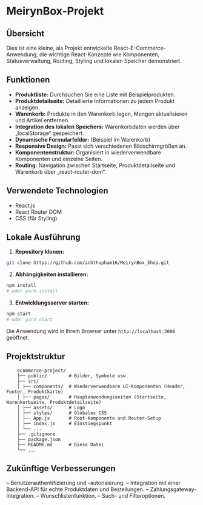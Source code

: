 # MeirynBox-Projekt

## Übersicht
Dies ist eine kleine, als Projekt entwickelte React-E-Commerce-Anwendung, die wichtige React-Konzepte wie Komponenten, Statusverwaltung, Routing, Styling und lokalen Speicher demonstriert.

## Funktionen
- **Produktliste:** Durchsuchen Sie eine Liste mit Beispielprodukten.
- **Produktdetailseite:** Detaillierte Informationen zu jedem Produkt anzeigen.
- **Warenkorb:** Produkte in den Warenkorb legen, Mengen aktualisieren und Artikel entfernen.
- **Integration des lokalen Speichers:** Warenkorbdaten werden über „localStorage“ gespeichert.
- **Dynamische Formularfelder:** (Beispiel im Warenkorb)
- **Responsive Design:** Passt sich verschiedenen Bildschirmgrößen an.
- **Komponentenstruktur:** Organisiert in wiederverwendbare Komponenten und einzelne Seiten.
- **Routing:** Navigation zwischen Startseite, Produktdetailseite und Warenkorb über „react-router-dom“.

## Verwendete Technologien
- React.js
- React Router DOM
- CSS (für Styling)

## Lokale Ausführung
1. **Repository klonen:**
```bash
git clone https://github.com/anhthupham16/MeirynBox_Shop.git
```
2. **Abhängigkeiten installieren:**
```bash
npm install
# oder yarn install
```
3. **Entwicklungsserver starten:**
```bash
npm start
# oder yarn start
```
Die Anwendung wird in Ihrem Browser unter `http://localhost:3000` geöffnet.

## Projektstruktur
```
    ecommerce-project/
    ├── public/        # Bilder, Symbole usw.
    ├── src/
    │ ├── components/  # Wiederverwendbare UI-Komponenten (Header, Footer, Produktkarte)
    │ ├── pages/       # Hauptanwendungsseiten (Startseite, Warenkorbseite, Produktdetailseite)
    │ ├── assets/      # Logo
    │ ├── styles/      # Globales CSS
    │ ├── App.js       # Root-Komponente und Router-Setup
    │ ├── index.js     # Einstiegspunkt
    │ └── ...
    ├── .gitignore
    ├── package.json
    ├── README.md      # Diese Datei
    └── ...
```

## Zukünftige Verbesserungen
– Benutzerauthentifizierung und -autorisierung.
– Integration mit einer Backend-API für echte Produktdaten und Bestellungen.
– Zahlungsgateway-Integration.
– Wunschlistenfunktion.
– Such- und Filteroptionen.
